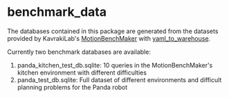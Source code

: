 # benchmark_data

The databases contained in this package are generated from the datasets provided by KavrakiLab's [MotionBenchMaker](https://github.com/KavrakiLab/motion_bench_maker) with [yaml_to_warehouse](https://github.com/mamoll/yaml_to_warehouse).

Currently two benchmark databases are available:

1. panda_kitchen_test_db.sqlite: 10 queries in the MotionBenchMaker's kitchen environment with different difficulties
2. panda_test_db.sqlite: Full dataset of different environments and difficult planning problems for the Panda robot